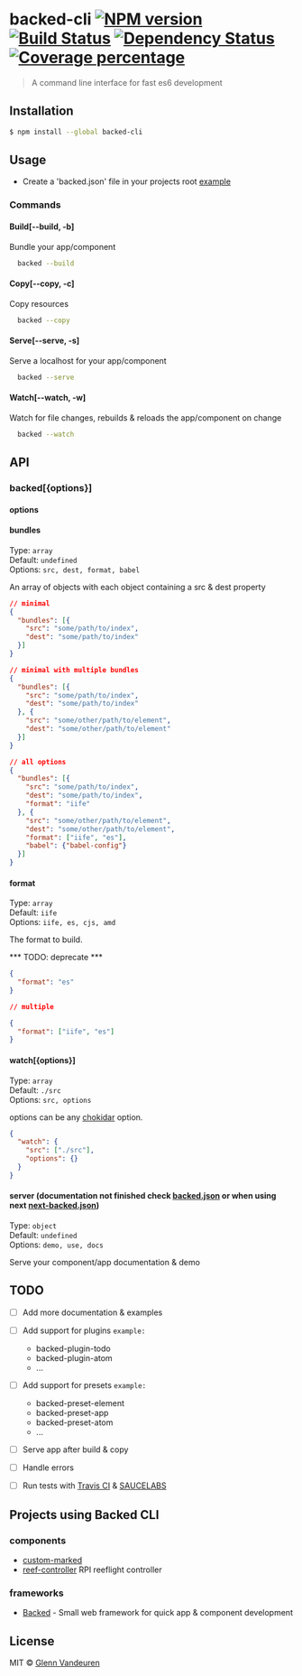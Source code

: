 # backed-cli [![NPM version][npm-image]][npm-url] [![Build Status][travis-image]][travis-url] [![Dependency Status][daviddm-image]][daviddm-url] [![Coverage percentage][coveralls-image]][coveralls-url]
> A command line interface for fast es6 development

## Installation

```sh
$ npm install --global backed-cli
```

## Usage
- Create a 'backed.json' file in your projects root [example](https://github.com/vandeurenglenn/backed-cli/config/backed.json)

### Commands

#### Build[--build, -b]
Bundle your app/component
```sh
  backed --build
```

#### Copy[--copy, -c]
Copy resources
```sh
  backed --copy
```

#### Serve[--serve, -s]
Serve a localhost for your app/component
```sh
  backed --serve
```

#### Watch[--watch, -w]
Watch for file changes, rebuilds & reloads the app/component on change
```sh
  backed --watch
```

## API

### backed[{options}]
#### options

#### bundles
Type: `array`<br>
Default: `undefined`<br>
Options: `src, dest, format, babel`

An array of objects with each object containing a src & dest property
```json
// minimal
{
  "bundles": [{
    "src": "some/path/to/index",
    "dest": "some/path/to/index"
  }]
}

// minimal with multiple bundles
{
  "bundles": [{
    "src": "some/path/to/index",
    "dest": "some/path/to/index"
  }, {
    "src": "some/other/path/to/element",
    "dest": "some/other/path/to/element"
  }]
}

// all options
{
  "bundles": [{
    "src": "some/path/to/index",
    "dest": "some/path/to/index",
    "format": "iife"
  }, {
    "src": "some/other/path/to/element",
    "dest": "some/other/path/to/element",
    "format": ["iife", "es"],
    "babel": {"babel-config"}
  }]
}

```

#### format
Type: `array`<br>
Default: `iife`<br>
Options: `iife, es, cjs, amd`

The format to build.

*** TODO: deprecate ***
```json
{
  "format": "es"
}

// multiple

{
  "format": ["iife", "es"]
}
```

#### watch[{options}]
Type: `array`<br>
Default: `./src`<br>
Options: `src, options`<br>

options can be any [chokidar](https://github.com/paulmillr/chokidar) option.
```json
{
  "watch": {
    "src": ["./src"],
    "options": {}
  }
}
```

#### server (documentation not finished check [backed.json](https://github.com/VandeurenGlenn/backed-cli/blob/master/config/backed.json) or when using next [next-backed.json](https://github.com/VandeurenGlenn/backed-cli/blob/master/config/next-backed.json))
Type: `object`<br>
Default: `undefined`<br>
Options: `demo, use, docs`

Serve your component/app documentation & demo

## TODO

- [ ] Add more documentation & examples
- [ ] Add support for plugins `example:` <br>
  - backed-plugin-todo <br>
  - backed-plugin-atom <br>
  - ...
- [ ] Add support for presets `example:` <br>
  - backed-preset-element <br>
  - backed-preset-app <br>
  - backed-preset-atom <br>
  - ...
- [ ] Serve app after build & copy
- [ ] Handle errors
- [ ] Run tests with [Travis CI](https://travis-ci.org/) & [SAUCELABS](https://saucelabs.com/)


## Projects using Backed CLI

### components
- [custom-marked](https://github.com/VandeurenGlenn/custom-marked)
- [reef-controller](https://github.com/Reeflight/reef-controller) RPI reeflight controller

### frameworks
- [Backed](https://github.com/VandeurenGlenn/backed) - Small web framework for quick app & component development

## License

MIT © [Glenn Vandeuren]()

[npm-image]: https://badge.fury.io/js/backed-cli.svg
[npm-url]: https://npmjs.org/package/backed-cli
[travis-image]: https://travis-ci.org/VandeurenGlenn/backed-cli.svg?branch=master
[travis-url]: https://travis-ci.org/VandeurenGlenn/backed-cli
[daviddm-image]: https://david-dm.org/VandeurenGlenn/backed-cli.svg?theme=shields.io
[daviddm-url]: https://david-dm.org/VandeurenGlenn/backed-cli
[coveralls-image]: https://coveralls.io/repos/VandeurenGlenn/backed-cli/badge.svg
[coveralls-url]: https://coveralls.io/r/VandeurenGlenn/backed-cli
